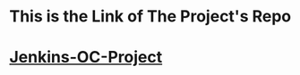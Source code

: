 # This is the Link of The Project's Repo

# [Jenkins-OC-Project](https://github.com/saeedkouta/Jenkins-OC-Project.git)
